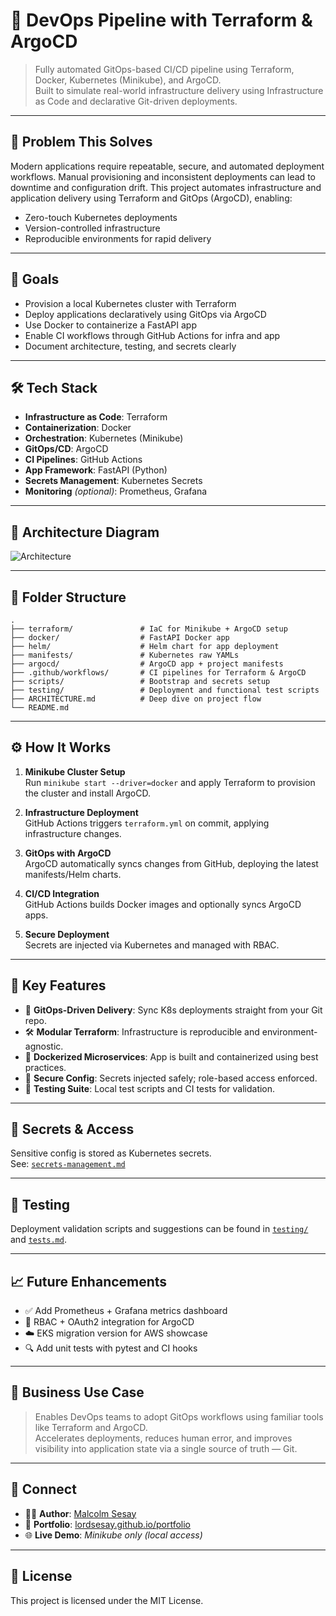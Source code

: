 
# 🚀 DevOps Pipeline with Terraform & ArgoCD

> Fully automated GitOps-based CI/CD pipeline using Terraform, Docker, Kubernetes (Minikube), and ArgoCD.  
> Built to simulate real-world infrastructure delivery using Infrastructure as Code and declarative Git-driven deployments.

---

## 🧠 Problem This Solves

Modern applications require repeatable, secure, and automated deployment workflows. Manual provisioning and inconsistent deployments can lead to downtime and configuration drift. This project automates infrastructure and application delivery using Terraform and GitOps (ArgoCD), enabling:
- Zero-touch Kubernetes deployments
- Version-controlled infrastructure
- Reproducible environments for rapid delivery

---

## 🎯 Goals

- Provision a local Kubernetes cluster with Terraform
- Deploy applications declaratively using GitOps via ArgoCD
- Use Docker to containerize a FastAPI app
- Enable CI workflows through GitHub Actions for infra and app
- Document architecture, testing, and secrets clearly

---

## 🛠️ Tech Stack

- **Infrastructure as Code**: Terraform
- **Containerization**: Docker
- **Orchestration**: Kubernetes (Minikube)
- **GitOps/CD**: ArgoCD
- **CI Pipelines**: GitHub Actions
- **App Framework**: FastAPI (Python)
- **Secrets Management**: Kubernetes Secrets
- **Monitoring** *(optional)*: Prometheus, Grafana

---

## 🧱 Architecture Diagram

![Architecture](https://raw.githubusercontent.com/LordSesay/devops-pipeline-terraform-argocd/main/assets/architecture.png)

---

## 📂 Folder Structure

```
.
├── terraform/               # IaC for Minikube + ArgoCD setup
├── docker/                  # FastAPI Docker app
├── helm/                    # Helm chart for app deployment
├── manifests/               # Kubernetes raw YAMLs
├── argocd/                  # ArgoCD app + project manifests
├── .github/workflows/       # CI pipelines for Terraform & ArgoCD
├── scripts/                 # Bootstrap and secrets setup
├── testing/                 # Deployment and functional test scripts
├── ARCHITECTURE.md          # Deep dive on project flow
└── README.md
```

---

## ⚙️ How It Works

1. **Minikube Cluster Setup**  
   Run `minikube start --driver=docker` and apply Terraform to provision the cluster and install ArgoCD.

2. **Infrastructure Deployment**  
   GitHub Actions triggers `terraform.yml` on commit, applying infrastructure changes.

3. **GitOps with ArgoCD**  
   ArgoCD automatically syncs changes from GitHub, deploying the latest manifests/Helm charts.

4. **CI/CD Integration**  
   GitHub Actions builds Docker images and optionally syncs ArgoCD apps.

5. **Secure Deployment**  
   Secrets are injected via Kubernetes and managed with RBAC.

---

## 📌 Key Features

- 🔁 **GitOps-Driven Delivery**: Sync K8s deployments straight from your Git repo.
- 🛠️ **Modular Terraform**: Infrastructure is reproducible and environment-agnostic.
- 🐳 **Dockerized Microservices**: App is built and containerized using best practices.
- 🔐 **Secure Config**: Secrets injected safely; role-based access enforced.
- 🧪 **Testing Suite**: Local test scripts and CI tests for validation.

---

## 🔐 Secrets & Access

Sensitive config is stored as Kubernetes secrets.  
See: [`secrets-management.md`](./secrets-management.md)

---

## 🧪 Testing

Deployment validation scripts and suggestions can be found in [`testing/`](./testing/) and [`tests.md`](./tests.md).

---

## 📈 Future Enhancements

- ✅ Add Prometheus + Grafana metrics dashboard
- 🔐 RBAC + OAuth2 integration for ArgoCD
- ☁️ EKS migration version for AWS showcase
- 🔍 Add unit tests with pytest and CI hooks

---

## 💼 Business Use Case

> Enables DevOps teams to adopt GitOps workflows using familiar tools like Terraform and ArgoCD.  
> Accelerates deployments, reduces human error, and improves visibility into application state via a single source of truth — Git.

---

## 🔗 Connect

- 🧑‍💼 **Author**: [Malcolm Sesay](https://www.linkedin.com/in/malcolmsesay)
- 📁 **Portfolio**: [lordsesay.github.io/portfolio](https://lordsesay.github.io/portfolio)
- 🌐 **Live Demo**: *Minikube only (local access)*

---

## 📜 License

This project is licensed under the MIT License.
